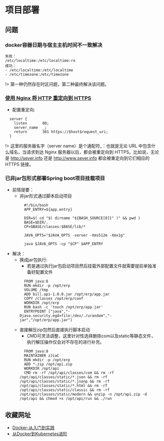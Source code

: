 # 项目部署

## 问题
### docker容器日期与宿主主机时间不一致解决
```
失败：
/etc/localtime:/etc/localtime:ro
成功：
- /etc/localtime:/etc/localtime
- /etc/timezone:/etc/timezone
```
!> 第一种仍然存在时区问题，第二种最终解决该问题。

### [使用 Nginx 将 HTTP 重定向到 HTTPS](https://mincong.io/cn/redirect-traffic-to-https-nginx/)
- 配置重定向:
```
  server {
    listen       80;
    server_name  _;
    return       301 https://$host$request_uri;
  }
```

!> 这里的服务器名字（server name）是个通配符_：也就是无论 URL 中包含什么域名，当请求到达 Nginx 服务器以后，都会被重定向到 HTTPS。比如说，无论是 http://sever.info 还是 http://www.sever.info 都会被重定向到它们相应的 HTTPS 链接。

### 已非jar包形式部署Spring boot项目挂载项目
- 前情提要：
    - 非jar形式通过脚本启动项目
      ```
        #!/bin/bash
        APP_ENTRY=${app.entry}
        
        DIR=$( cd "$( dirname "${BASH_SOURCE[0]}" )" && pwd )
        BASE=$DIR/.
        CP=$BASE/classes:$BASE/lib/*
        
        JAVA_OPTS="$JAVA_OPTS -server -Xms512m -Xmx1g"
        
        java $JAVA_OPTS -cp "$CP" $APP_ENTRY

      ```
- 解决：
    - 换成jar包执行:
      - 若是通过执行jar包启动项目然后挂载外部配置文件就需要提前单独准备好配置文件
      ```
        FROM java:8
        RUN mkdir -p /opt/erp
        VOLUME /tmp
        ADD bill.api-1.0.0.jar /opt/erp/app.jar
        COPY /classes /opt/erp/conf
        WORKDIR /opt/erp
        RUN bash -c 'touch /opt/erp/app.jar'
        ENTRYPOINT ["java","-Djava.security.egd=file:/dev/./urandom","-jar","/opt/erp/app.jar"]

      ```
    - 直接解压zip包然后直接执行脚本启动
      - CMD可灵活调整，这里针对性选择删除com以及static等静态文件，执行解压操作仅会对不存在的进行补充。
      ```
        FROM java:8
        MAINTAINER zJiaC
        RUN mkdir -p /opt/erp
        ADD *.zip /opt/api.zip
        WORKDIR /opt/api
        CMD rm -rf /opt/api/classes/com && rm -rf /opt/api/classes/static/*.json && rm -rf /opt/api/classes/static/*.jsonp && rm -rf /opt/api/classes/static/*.html && rm -rf /opt/api/classes/static/classic && rm -rf /opt/api/classes/static/modern && unzip -n /opt/api.zip -d /opt/api && chmod +x /opt/api/run && ./run
      ```

## 收藏网址
- [Docker-从入门到实践](https://yeasy.gitbook.io/docker_practice/)
- [从Docker到Kubernetes进阶](https://www.qikqiak.com/k8s-book/)
